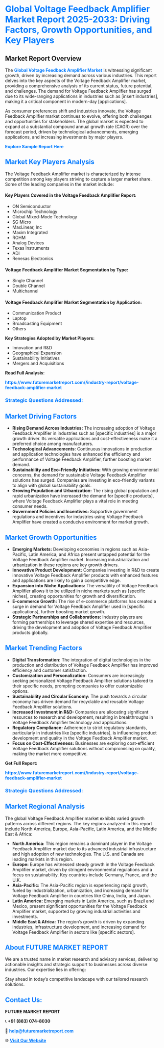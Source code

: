 <h1 style="color: #007BFF;">Global Voltage Feedback Amplifier Market Report 2025-2033: Driving Factors, Growth Opportunities, and Key Players</h1>

<section id="overview">
<h2>Market Report Overview</h2>
<p>The <a href="https://www.futuremarketreport.com//industry-report/voltage-feedback-amplifier-market" style="color: #007BFF; text-decoration: none;"><strong>Global Voltage Feedback Amplifier Market</strong></a> is witnessing significant growth, driven by increasing demand across various industries. This report delves into the key aspects of the Voltage Feedback Amplifier market, providing a comprehensive analysis of its current status, future potential, and challenges. The demand for Voltage Feedback Amplifier has surged due to its wide-ranging applications in industries such as [insert industries], making it a critical component in modern-day [applications].</p>
<p>As consumer preferences shift and industries innovate, the Voltage Feedback Amplifier market continues to evolve, offering both challenges and opportunities for stakeholders. The global market is expected to expand at a substantial compound annual growth rate (CAGR) over the forecast period, driven by technological advancements, emerging applications, and increasing investments by major players.</p>
</section>

<section id="overview">
<p><a href="https://www.futuremarketreport.com//request-sample/reportId=75669" style="color: #007BFF; text-decoration: none;"><strong>Explore Sample Report Here</strong></a></p>
</section>

<section id="key-players">
<h2 style="color: #007BFF;">Market Key Players Analysis</h2>
<p>The Voltage Feedback Amplifier market is characterized by intense competition among key players striving to capture a larger market share. Some of the leading companies in the market include:</p>
<h4>Key Players Covered in the Voltage Feedback Amplifier Report:</h4>
<ul><li>ON Semiconductor</li><li>Microchip Technology</li><li>Global Mixed-Mode Technology</li><li>SG Micro</li><li>MaxLinear, Inc</li><li>Maxim Integrated</li><li>ROHM</li><li>Analog Devices</li><li>Texas Instruments</li><li>ADI</li><li>Renesas Electronics</li></ul>
<h4>Voltage Feedback Amplifier Market Segmentation by Type:</h4>
<ul><li>Single Channel</li><li>Double Channel</li><li>Multichannel</li></ul>

<h4>Voltage Feedback Amplifier Market Segmentation by Application:</h4>
<ul><li>Communication Product</li><li>Laptop</li><li>Broadcasting Equipment</li><li>Others</li></ul>
<p><strong>Key Strategies Adopted by Market Players:</strong></p>
<ul>
<li>Innovation and R&D</li>
<li>Geographical Expansion</li>
<li>Sustainability Initiatives</li>
<li>Mergers and Acquisitions</li>
</ul>
</section>

<section>
<p><strong>Read Full Analysis: </strong></p><a href="https://www.futuremarketreport.com//industry-report/voltage-feedback-amplifier-market" style="color: #007BFF; text-decoration: none;"><strong>https://www.futuremarketreport.com//industry-report/voltage-feedback-amplifier-market</strong></a>
<h3 style="color: #007BFF;">Strategic Questions Addressed:</h3>
</section>

<section id="driving-factors">
<h2 style="color: #007BFF;">Market Driving Factors</h2>
<ul>
<li><strong>Rising Demand Across Industries:</strong> The increasing adoption of Voltage Feedback Amplifier in industries such as [specific industries] is a major growth driver. Its versatile applications and cost-effectiveness make it a preferred choice among manufacturers.</li>
<li><strong>Technological Advancements:</strong> Continuous innovations in production and application technologies have enhanced the efficiency and performance of Voltage Feedback Amplifier, further boosting market demand.</li>
<li><strong>Sustainability and Eco-Friendly Initiatives:</strong> With growing environmental concerns, the demand for sustainable Voltage Feedback Amplifier solutions has surged. Companies are investing in eco-friendly variants to align with global sustainability goals.</li>
<li><strong>Growing Population and Urbanization:</strong> The rising global population and rapid urbanization have increased the demand for [specific products], where Voltage Feedback Amplifier plays a vital role in meeting consumer needs.</li>
<li><strong>Government Policies and Incentives:</strong> Supportive government regulations and incentives for industries using Voltage Feedback Amplifier have created a conducive environment for market growth.</li>
</ul>
</section>

<section id="growth-opportunities">
<h2 style="color: #007BFF;">Market Growth Opportunities</h2>
<ul>
<li><strong>Emerging Markets:</strong> Developing economies in regions such as Asia-Pacific, Latin America, and Africa present untapped potential for the Voltage Feedback Amplifier market. Increasing industrialization and urbanization in these regions are key growth drivers.</li>
<li><strong>Innovative Product Development:</strong> Companies investing in R&D to create innovative Voltage Feedback Amplifier products with enhanced features and applications are likely to gain a competitive edge.</li>
<li><strong>Expansion into Niche Applications:</strong> The versatility of Voltage Feedback Amplifier allows it to be utilized in niche markets such as [specific niches], creating opportunities for growth and diversification.</li>
<li><strong>E-commerce Growth:</strong> The rise of e-commerce platforms has created a surge in demand for Voltage Feedback Amplifier used in [specific applications], further boosting market growth.</li>
<li><strong>Strategic Partnerships and Collaborations:</strong> Industry players are forming partnerships to leverage shared expertise and resources, driving the development and adoption of Voltage Feedback Amplifier products globally.</li>
</ul>
</section>

<section id="trending-factors">
<h2 style="color: #007BFF;">Market Trending Factors</h2>
<ul>
<li><strong>Digital Transformation:</strong> The integration of digital technologies in the production and distribution of Voltage Feedback Amplifier has improved efficiency and customer satisfaction.</li>
<li><strong>Customization and Personalization:</strong> Consumers are increasingly seeking personalized Voltage Feedback Amplifier solutions tailored to their specific needs, prompting companies to offer customizable options.</li>
<li><strong>Sustainability and Circular Economy:</strong> The push towards a circular economy has driven demand for recyclable and reusable Voltage Feedback Amplifier solutions.</li>
<li><strong>Increased Investment in R&D:</strong> Companies are allocating significant resources to research and development, resulting in breakthroughs in Voltage Feedback Amplifier technology and applications.</li>
<li><strong>Regulatory Compliance:</strong> Adherence to strict regulatory standards, particularly in industries like [specific industries], is influencing product development and quality in the Voltage Feedback Amplifier market.</li>
<li><strong>Focus on Cost-Effectiveness:</strong> Businesses are exploring cost-efficient Voltage Feedback Amplifier solutions without compromising on quality, making the market more competitive.</li>
</ul>
</section>

<section>
<p><strong>Get Full Report: </strong></p><a href="https://www.futuremarketreport.com//industry-report/voltage-feedback-amplifier-market" style="color: #007BFF; text-decoration: none;"><strong>https://www.futuremarketreport.com//industry-report/voltage-feedback-amplifier-market</strong></a>
<h3 style="color: #007BFF;">Strategic Questions Addressed:</h3>
</section>


<section id="regional-analysis">
<h2 style="color: #007BFF;">Market Regional Analysis</h2>
<p>The global Voltage Feedback Amplifier market exhibits varied growth patterns across different regions. The key regions analyzed in this report include North America, Europe, Asia-Pacific, Latin America, and the Middle East & Africa:</p>
<ul>
<li><strong>North America:</strong> This region remains a dominant player in the Voltage Feedback Amplifier market due to its advanced industrial infrastructure and high adoption of new technologies. The U.S. and Canada are leading markets in this region.</li>
<li><strong>Europe:</strong> Europe has witnessed steady growth in the Voltage Feedback Amplifier market, driven by stringent environmental regulations and a focus on sustainability. Key countries include Germany, France, and the U.K.</li>
<li><strong>Asia-Pacific:</strong> The Asia-Pacific region is experiencing rapid growth, fueled by industrialization, urbanization, and increasing demand for Voltage Feedback Amplifier in countries like China, India, and Japan.</li>
<li><strong>Latin America:</strong> Emerging markets in Latin America, such as Brazil and Mexico, present significant opportunities for the Voltage Feedback Amplifier market, supported by growing industrial activities and investments.</li>
<li><strong>Middle East & Africa:</strong> The region’s growth is driven by expanding industries, infrastructure development, and increasing demand for Voltage Feedback Amplifier in sectors like [specific sectors].</li>
</ul>
</section>

<footer>
<h2 style="color: #007BFF;">About FUTURE MARKET REPORT</h2>
<p>We are a trusted name in market research and advisory services, delivering actionable insights and strategic support to businesses across diverse industries. Our expertise lies in offering:</p>

<p>Stay ahead in today’s competitive landscape with our tailored research solutions.</p>

<h2 style="color: #007BFF;">Contact Us:</h2>
<p><strong>FUTURE MARKET REPORT</strong></p>
<p>📞 <strong>+91 (883) 074-8030</strong></p>
<p>📧 <strong><a href="mailto:help@futuremarketreport.com" style="color: #007BFF;">help@futuremarketreport.com</a></strong></p>
<p>🌐 <strong><a href="https://www.futuremarketreport.com/" style="color: #007BFF;">Visit Our Website</a></strong></p>
</footer>